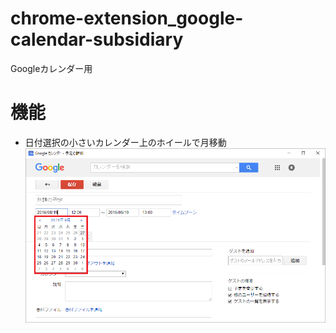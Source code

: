 # chrome-extension_google-calendar-subsidiary
Googleカレンダー用

# 機能
* 日付選択の小さいカレンダー上のホイールで月移動  
![日付選択の小さいカレンダー](img/ss-wheel2move-target.png "日付選択の小さいカレンダー")
